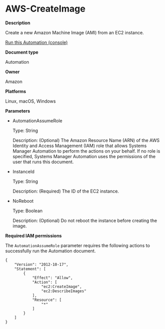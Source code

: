 # AWS\-CreateImage<a name="automation-aws-createimage"></a>

**Description**

Create a new Amazon Machine Image \(AMI\) from an EC2 instance\.

[Run this Automation \(console\)](https://console.aws.amazon.com/systems-manager/automation/execute/AWS-CreateImage)

**Document type**

Automation

**Owner**

Amazon

**Platforms**

Linux, macOS, Windows

**Parameters**
+ AutomationAssumeRole

  Type: String

  Description: \(Optional\) The Amazon Resource Name \(ARN\) of the AWS Identity and Access Management \(IAM\) role that allows Systems Manager Automation to perform the actions on your behalf\. If no role is specified, Systems Manager Automation uses the permissions of the user that runs this document\.
+ InstanceId

  Type: String

  Description: \(Required\) The ID of the EC2 instance\.
+ NoReboot

  Type: Boolean

  Description: \(Optional\) Do not reboot the instance before creating the image\.

**Required IAM permissions**

The `AutomationAssumeRole` parameter requires the following actions to successfully run the Automation document\.

```
{
    "Version": "2012-10-17",
    "Statement": [
        {
            "Effect": "Allow",
            "Action": [
                "ec2:CreateImage",
                "ec2:DescribeImages"
            ],
            "Resource": [
                "*"
            ]
        }
    ]
}
```